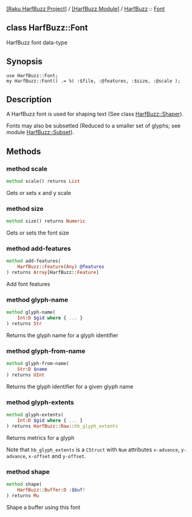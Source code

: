 [[Raku HarfBuzz Project]](https://harfbuzz-raku.github.io)
 / [[HarfBuzz Module]](https://harfbuzz-raku.github.io/HarfBuzz-raku)
 / [HarfBuzz](https://harfbuzz-raku.github.io/HarfBuzz-raku/HarfBuzz)
 :: [Font](https://harfbuzz-raku.github.io/HarfBuzz-raku/HarfBuzz/Font)

class HarfBuzz::Font
--------------------

HarfBuzz font data-type

Synopsis
--------

    use HarfBuzz::Font;
    my HarfBuzz::Font() .= %( :$file, :@features, :$size, :@scale );

Description
-----------

A HarfBuzz font is used for shaping text (See class [HarfBuzz::Shaper](https://harfbuzz-raku.github.io/HarfBuzz-raku/HarfBuzz/Shaper)).

Fonts may also be subsetted (Reduced to a smaller set of glyphs; see module [HarfBuzz::Subset](https://harfbuzz-raku.github.io/HarfBuzz-Subset-raku/HarfBuzz/Subset)).

Methods
-------

### method scale

```raku
method scale() returns List
```

Gets or sets x and y scale

### method size

```raku
method size() returns Numeric
```

Gets or sets the font size

### method add-features

```raku
method add-features(
    HarfBuzz::Feature(Any) @features
) returns Array[HarfBuzz::Feature]
```

Add font features

### method glyph-name

```raku
method glyph-name(
    Int:D $gid where { ... }
) returns Str
```

Returns the glyph name for a glyph identifier

### method glyph-from-name

```raku
method glyph-from-name(
    Str:D $name
) returns UInt
```

Returns the glyph identifier for a given glyph name

### method glyph-extents

```raku
method glyph-extents(
    Int:D $gid where { ... }
) returns HarfBuzz::Raw::hb_glyph_extents
```

Returns metrics for a glyph

Note that `hb_glyph_extents` is a `CStruct` with `Num` attributes `x-advance`, `y-advance`, `x-offset` and `y-offset`.

### method shape

```raku
method shape(
    HarfBuzz::Buffer:D :$buf!
) returns Mu
```

Shape a buffer using this font


